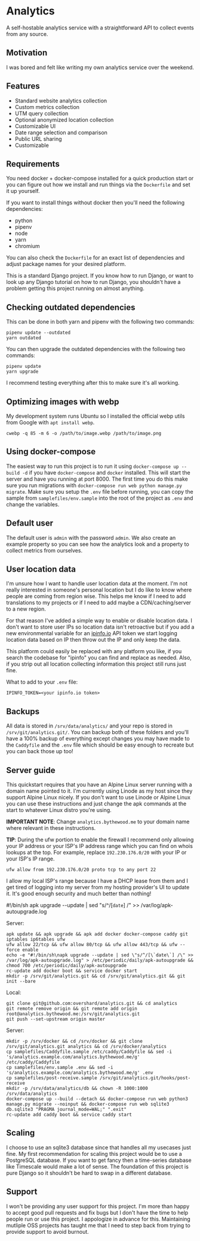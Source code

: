 # Analytics

A self-hostable analytics service with a straightforward API to collect events
from any source.


## Motivation

I was bored and felt like writing my own analytics service over the weekend.


## Features

- Standard website analytics collection
- Custom metrics collection
- UTM query collection
- Optional anonymized location collection
- Customizable UI
- Date range selection and comparison
- Public URL sharing
- Customizable


## Requirements

You need docker + docker-compose installed for a quick production start or you
can figure out how we install and run things via the `Dockerfile` and set it up
yourself.

If you want to install things without docker then you'll need the following
dependencies:

- python
- pipenv
- node
- yarn
- chromium

You can also check the `Dockerfile` for an exact list of dependencies and adjust
package names for your desired platform.

This is a standard Django project. If you know how to run Django, or want to
look up any Django tutorial on how to run Django, you shouldn't have a problem
getting this project running on almost anything.


## Checking outdated dependencies

This can be done in both yarn and pipenv with the following two commands:

    pipenv update --outdated
    yarn outdated

You can then upgrade the outdated dependencies with the following two commands:

    pipenv update
    yarn upgrade

I recommend testing everything after this to make sure it's all working.


## Optimizing images with webp

My development system runs Ubuntu so I installed the official webp utils from
Google with `apt install webp`.

    cwebp -q 85 -m 6 -o /path/to/image.webp /path/to/image.png


## Using docker-compose

The easiest way to run this project is to run it using
`docker-compose up --build -d` if you have `docker-compose` and `docker`
installed. This will start the server and have you running at port 8000. The
first time you do this make sure you run migrations with
`docker-compose run web python manage.py migrate`. Make sure you setup the
`.env` file before running, you can copy the sample from
`samplefiles/env.sample` into the root of the project as `.env` and change the
variables.


## Default user

The default user is `admin` with the password `admin`. We also create an example
property so you can see how the analytics look and a property to collect metrics
from ourselves.


## User location data

I'm unsure how I want to handle user location data at the moment. I'm not really
interested in someone's personal location but I do like to know where people
are coming from region wise. This helps me know if I need to add translations
to my projects or if I need to add maybe a CDN/caching/server to a new region.

For that reason I've added a simple way to enable or disable location data. I
don't want to store user IPs so location data isn't retroactive but if you add
a new environmental variable for an [ipinfo.io](https://ipinfo.io/) API token
we start logging location data based on IP then throw out the IP and only keep
the data.

This platform could easily be replaced with any platform you like, if you search
the codebase for "ipinfo" you can find and replace as needed. Also, if you strip
out all location collecting information this project still runs just fine.

What to add to your `.env` file:

    IPINFO_TOKEN=<your ipinfo.io token>


## Backups

All data is stored in `/srv/data/analytics/` and your repo is stored in
`/srv/git/analytics.git/`. You can backup both of these folders and you'll have
a 100% backup of everything except changes you may have made to the `Caddyfile`
and the `.env` file which should be easy enough to recreate but you can back
those up too!


## Server guide

This quickstart requires that you have an Alpine Linux server running with a
domain name pointed to it. I'm currently using Linode as my host since they
support Alpine Linux nicely. If you don't want to use Linode or Alpine Linux
you can use these instructions and just change the apk commands at the start to
whatever Linux distro you're using.

**IMPORTANT NOTE**: Change `analytics.bythewood.me` to your domain name where
relevant in these instructions.

**TIP**: During the ufw portion to enable the firewall I recommend only allowing
your IP address or your ISP's IP address range which you can find on whois
lookups at the top. For example, replace `192.230.176.0/20` with your IP or your
ISP's IP range.

    ufw allow from 192.230.176.0/20 proto tcp to any port 22

I allow my local ISP's range because I have a DHCP lease from them and I get
tired of logging into my server from my hosting provider's UI to update it. It's
good enough security and much better than nothing!

#!/bin/sh
apk upgrade --update | sed "s/^/[`date`] /" >> /var/log/apk-autoupgrade.log

Server:

    apk update && apk upgrade && apk add docker docker-compose caddy git iptables ip6tables ufw
    ufw allow 22/tcp && ufw allow 80/tcp && ufw allow 443/tcp && ufw --force enable
    echo -e "#!/bin/sh\napk upgrade --update | sed \"s/^/[\`date\`] /\" >> /var/log/apk-autoupgrade.log" > /etc/periodic/daily/apk-autoupgrade && chmod 700 /etc/periodic/daily/apk-autoupgrade
    rc-update add docker boot && service docker start
    mkdir -p /srv/git/analytics.git && cd /srv/git/analytics.git && git init --bare

Local:

    git clone git@github.com:overshard/analytics.git && cd analytics
    git remote remove origin && git remote add origin root@analytics.bythewood.me:/srv/git/analytics.git
    git push --set-upstream origin master

Server:

    mkdir -p /srv/docker && cd /srv/docker && git clone /srv/git/analytics.git analytics && cd /srv/docker/analytics
    cp samplefiles/Caddyfile.sample /etc/caddy/Caddyfile && sed -i 's/analytics.example.com/analytics.bythewood.me/g' /etc/caddy/Caddyfile
    cp samplefiles/env.sample .env && sed -i 's/analytics.example.com/analytics.bythewood.me/g' .env
    cp samplefiles/post-receive.sample /srv/git/analytics.git/hooks/post-receive
    mkdir -p /srv/data/analytics/db && chown -R 1000:1000 /srv/data/analytics
    docker-compose up --build --detach && docker-compose run web python3 manage.py migrate --noinput && docker-compose run web sqlite3 db.sqlite3 "PRAGMA journal_mode=WAL;" ".exit"
    rc-update add caddy boot && service caddy start


## Scaling

I choose to use an sqlite3 database since that handles all my usecases just
fine. My first recommendation for scaling this project would be to use a
PostgreSQL database. If you want to get fancy then a time-series database like
Timescale would make a lot of sense. The foundation of this project is pure
Django so it shouldn't be hard to swap in a different database.


## Support

I won't be providing any user support for this project. I'm more than happy to
accept good pull requests and fix bugs but I don't have the time to help people
run or use this project. I appologize in advance for this. Maintaining
mutliple OSS projects has taught me that I need to step back from trying to
provide support to avoid burnout.
